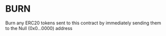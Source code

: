 # BURN
Burn any ERC20 tokens sent to this contract by immediately sending them to the Null (0x0...0000) address
